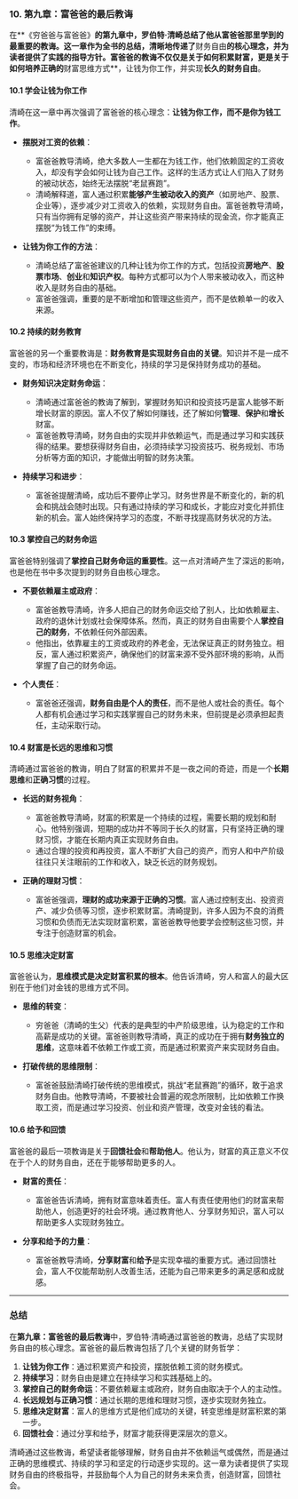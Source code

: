 ### 10. **第九章：富爸爸的最后教诲**

在**《穷爸爸与富爸爸》**的第九章中，罗伯特·清崎总结了他从富爸爸那里学到的最重要的教诲。这一章作为全书的总结，清晰地传递了**财务自由**的核心理念，并为读者提供了实践的指导方针。富爸爸的教诲不仅仅是关于如何积累财富，更是关于如何培养正确的**财富思维方式**，让钱为你工作，并实现**长久的财务自由**。

#### 10.1 **学会让钱为你工作**

清崎在这一章中再次强调了富爸爸的核心理念：**让钱为你工作，而不是你为钱工作**。

- **摆脱对工资的依赖**：
  - 富爸爸教导清崎，绝大多数人一生都在为钱工作，他们依赖固定的工资收入，却没有学会如何让钱为自己工作。这样的生活方式让人们陷入了财务的被动状态，始终无法摆脱“老鼠赛跑”。
  - 清崎解释道，富人通过积累**能够产生被动收入的资产**（如房地产、股票、企业等），逐步减少对工资收入的依赖，实现财务自由。富爸爸教导清崎，只有当你拥有足够的资产，并让这些资产带来持续的现金流，你才能真正摆脱“为钱工作”的束缚。

- **让钱为你工作的方法**：
  - 清崎总结了富爸爸建议的几种让钱为你工作的方式，包括投资**房地产**、**股票市场**、**创业**和**知识产权**。每种方式都可以为个人带来被动收入，而这种收入是财务自由的基础。
  - 富爸爸强调，重要的是不断增加和管理这些资产，而不是依赖单一的收入来源。

#### 10.2 **持续的财务教育**

富爸爸的另一个重要教诲是：**财务教育是实现财务自由的关键**。知识并不是一成不变的，市场和经济环境也在不断变化，持续的学习是保持财务成功的基础。

- **财务知识决定财务命运**：
  - 清崎通过富爸爸的教诲了解到，掌握财务知识和投资技巧是富人能够不断增长财富的原因。富人不仅了解如何赚钱，还了解如何**管理**、**保护**和**增长**财富。
  - 富爸爸教导清崎，财务自由的实现并非依赖运气，而是通过学习和实践获得的结果。要想获得财务自由，必须持续学习投资技巧、税务规划、市场分析等方面的知识，才能做出明智的财务决策。

- **持续学习和进步**：
  - 富爸爸提醒清崎，成功后不要停止学习。财务世界是不断变化的，新的机会和挑战会随时出现。只有通过持续的学习和成长，才能应对变化并抓住新的机会。富人始终保持学习的态度，不断寻找提高财务状况的方法。

#### 10.3 **掌控自己的财务命运**

富爸爸特别强调了**掌控自己财务命运的重要性**。这一点对清崎产生了深远的影响，也是他在书中多次提到的财务自由核心理念。

- **不要依赖雇主或政府**：
  - 富爸爸教导清崎，许多人把自己的财务命运交给了别人，比如依赖雇主、政府的退休计划或社会保障体系。然而，真正的财务自由需要个人**掌控自己的财务**，不依赖任何外部因素。
  - 他指出，依靠雇主的工资或政府的养老金，无法保证真正的财务独立。相反，富人通过积累资产，确保他们的财富来源不受外部环境的影响，从而掌握了自己的财务命运。

- **个人责任**：
  - 富爸爸还强调，**财务自由是个人的责任**，而不是他人或社会的责任。每个人都有机会通过学习和实践掌握自己的财务未来，但前提是必须承担起责任，主动采取行动。

#### 10.4 **财富是长远的思维和习惯**

清崎通过富爸爸的教诲，明白了财富的积累并不是一夜之间的奇迹，而是一个**长期思维**和**正确习惯**的过程。

- **长远的财务视角**：
  - 富爸爸教导清崎，财富的积累是一个持续的过程，需要长期的规划和耐心。他特别强调，短期的成功并不等同于长久的财富，只有坚持正确的理财习惯，才能在长期内真正实现财务自由。
  - 通过合理的投资和再投资，富人不断扩大自己的资产，而穷人和中产阶级往往只关注眼前的工作和收入，缺乏长远的财务规划。

- **正确的理财习惯**：
  - 富爸爸强调，**理财的成功来源于正确的习惯**。富人通过控制支出、投资资产、减少负债等习惯，逐步积累财富。清崎提到，许多人因为不良的消费习惯和负债而无法实现财富积累，富爸爸教导他要学会控制这些习惯，并专注于创造财富的机会。

#### 10.5 **思维决定财富**

富爸爸认为，**思维模式是决定财富积累的根本**。他告诉清崎，穷人和富人的最大区别在于他们对金钱的思维方式不同。

- **思维的转变**：
  - 穷爸爸（清崎的生父）代表的是典型的中产阶级思维，认为稳定的工作和高薪是成功的关键。富爸爸则教导清崎，真正的成功在于拥有**财务独立的思维**，这意味着不依赖工作或工资，而是通过积累资产来实现财务自由。
  
- **打破传统的思维限制**：
  - 富爸爸鼓励清崎打破传统的思维模式，挑战“老鼠赛跑”的循环，敢于追求财务自由。他教导清崎，不要被社会普遍的观念所限制，比如依赖工作换取工资，而是通过学习投资、创业和资产管理，改变对金钱的看法。

#### 10.6 **给予和回馈**

富爸爸的最后一项教诲是关于**回馈社会**和**帮助他人**。他认为，财富的真正意义不仅在于个人的财务自由，还在于能够帮助更多的人。

- **财富的责任**：
  - 富爸爸告诉清崎，拥有财富意味着责任。富人有责任使用他们的财富来帮助他人，创造更好的社会环境。通过教育他人、分享财务知识，富人可以帮助更多人实现财务独立。
  
- **分享和给予的力量**：
  - 富爸爸教导清崎，**分享财富**和**给予**是实现幸福的重要方式。通过回馈社会，富人不仅能帮助别人改善生活，还能为自己带来更多的满足感和成就感。

---

### 总结

在**第九章：富爸爸的最后教诲**中，罗伯特·清崎通过富爸爸的教诲，总结了实现财务自由的核心理念。富爸爸的最后教诲包括了几个关键的财务哲学：

1. **让钱为你工作**：通过积累资产和投资，摆脱依赖工资的财务模式。
2. **持续学习**：财务自由是建立在持续学习和实践基础上的。
3. **掌控自己的财务命运**：不要依赖雇主或政府，财务自由取决于个人的主动性。
4. **长远规划与正确习惯**：通过长期的思维和理财习惯，逐步实现财务独立。
5. **思维决定财富**：富人的思维方式是他们成功的关键，转变思维是财富积累的第一步。
6. **回馈社会**：通过分享和给予，财富才能获得更深层次的意义。

清崎通过这些教诲，希望读者能够理解，财务自由并不依赖运气或偶然，而是通过正确的思维模式、持续的学习和坚定的行动逐步实现的。这一章为读者提供了实现财务自由的终极指导，并鼓励每个人为自己的财务未来负责，创造财富，回馈社会。